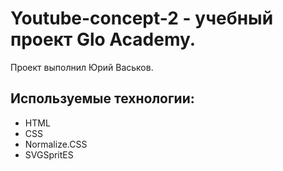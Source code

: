 # Youtube-concept-2 - учебный проект Glo Academy.
Проект выполнил Юрий Васьков.


## Используемые технологии:
- HTML
- CSS
- Normalize.CSS
- SVGSpritES
